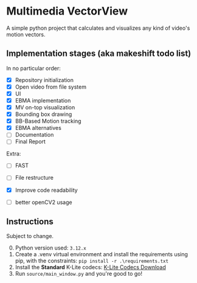 # Multimedia VectorView

A simple python project that calculates and visualizes any kind of video's motion vectors.



## Implementation stages (aka makeshift todo list)

In no particular order:

- [x] Repository initialization
- [x] Open video from file system
- [x] UI
- [x] EBMA implementation
- [x] MV on-top visualization
- [x] Bounding box drawing
- [x] BB-Based Motion tracking
- [x] EBMA alternatives
- [ ] Documentation
- [ ] Final Report

Extra:

- [ ] FAST
- [ ] File restructure
- [x] Improve code readability
- [ ] better openCV2 usage


## Instructions

Subject to change.

0. Python version used: `3.12.x`
1. Create a .venv virtual environment and install the requirements using pip, with the constraints: `pip install -r .\requirements.txt`
2. Install the **Standard** K-Lite codecs: [K-Lite Codecs Download](https://www.codecguide.com/download_kl.htm)
3. Run `source/main_window.py` and you're  good to go!

